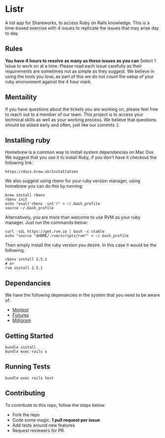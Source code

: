 # Listr
A list app for Shareworks, to access Ruby on Rails knowledge. This is a time-boxed exercise with 4 issues to replicate the issues that may arise day to day.

## Rules
**You have 4 hours to resolve as many as these issues as you can**
Select 1 issue to work on at a time.
Please read each issue carefully as their requirements are sometimes not as simple as they suggest.
We believe in using the tools you love, as part of this we do not count the setup of your ruby environment against the 4 hour mark.

## Mentaility
If you have questions about the tickets you are working on, please feel free to reach out to a member of our team. 
This project is to access your technical skills as well as your working process. 
We believe that questions should be asked early and often, just like our commits :).

## Installing ruby
Homebrew is a common way to install system dependancies on Mac Osx. We suggest that you use it to install Ruby, if you don't have it checkout the following link:

`https://docs.brew.sh/Installation`

We also suggest using rbenv for your ruby version manager, using homebrew you can do this by running:
```
brew install rbenv
rbenv init
echo "eval('rbenv -int')" > ~/.bash_profile
source ~/.bash_profile
```

Alternatively, you are more than welcome to use RVM as your ruby manager. Just run the commands below:

```
curl -sSL https://get.rvm.io | bash -s stable
echo "source "$HOME/.rvm/scripts/rvm"" > ~/.bash_profile
```

Then simply install the ruby version you desire. In this case it would be the following:
```
rbenv install 2.5.1
# or
rvm install 2.5.1
```

## Dependancies

We have the following depenancies in the system that you need to be aware of.
* [Minitest](https://github.com/seattlerb/minitest)
* [Fixtures](https://guides.rubyonrails.org/testing.html#the-low-down-on-fixtures)
* [Milligram](https://milligram.io/)

## Getting Started
```
bundle install
bundle exec rails s
```

## Running Tests
```
bundle exec rails test
```

## Contributing

To contribute to this repo, follow the steps below.
* Fork the repo
* Code some magic. **1 pull request per issue**
* Add tests around new features
* Request reviewers for PR.
